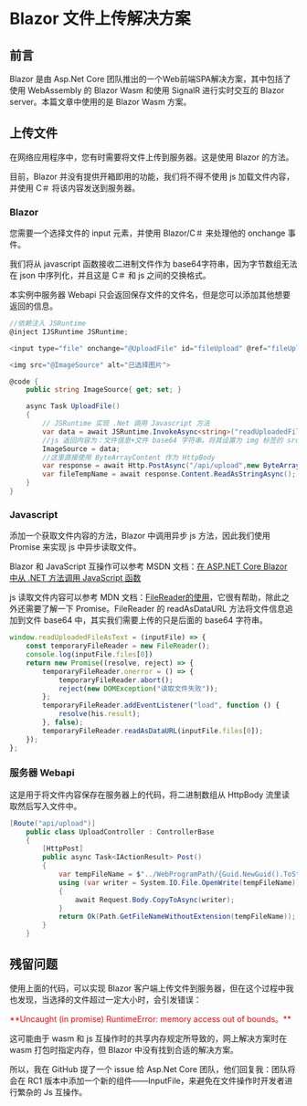 # Blazor 文件上传解决方案

## 前言

Blazor 是由 Asp.Net Core 团队推出的一个Web前端SPA解决方案，其中包括了使用 WebAssembly 的 Blazor Wasm 和使用 SignalR 进行实时交互的 Blazor server。本篇文章中使用的是 Blazor Wasm 方案。

## 上传文件

在网络应用程序中，您有时需要将文件上传到服务器。这是使用 Blazor 的方法。

目前，Blazor 并没有提供开箱即用的功能，我们将不得不使用 js 加载文件内容，并使用 C＃ 将该内容发送到服务器。

### Blazor

您需要一个选择文件的 input 元素，并使用 Blazor/C＃ 来处理他的 onchange 事件。

我们将从 javascript 函数接收二进制文件作为 base64字符串，因为字节数组无法在 json 中序列化，并且这是 C＃ 和 js 之间的交换格式。

本实例中服务器 Webapi 只会返回保存文件的文件名，但是您可以添加其他想要返回的信息。

```C#
//依赖注入 JSRuntime
@inject IJSRuntime JSRuntime;

<input type="file" onchange="@UploadFile" id="fileUpload" @ref="fileUpload" />

<img src="@ImageSource" alt="已选择图片">

@code {
    public string ImageSource{ get; set; }

    async Task UploadFile()
    {
        // JSRuntime 实现 .Net 调用 Javascript 方法
        var data = await JSRuntime.InvokeAsync<string>("readUploadedFileAsText", fileUpload);
        //js 返回内容为：文件信息+文件 base64 字符串。将其设置为 img 标签的 src，可以预览上传的图片，上传时只需要 base64 字符串
        ImageSource = data;
        //这里直接使用 ByteArrayContent 作为 HttpBody
        var response = await Http.PostAsync("/api/upload",new ByteArrayContent(Convert.FromBase64String(data.Split(",")[1])));
        var fileTempName = await response.Content.ReadAsStringAsync();
    }
}
```

### Javascript

添加一个获取文件内容的方法，Blazor 中调用异步 js 方法，因此我们使用 Promise 来实现 js 中异步读取文件。

Blazor 和 JavaScript 互操作可以参考 MSDN 文档：[在 ASP.NET Core Blazor 中从 .NET 方法调用 JavaScript 函数](https://docs.microsoft.com/zh-cn/aspnet/core/blazor/call-javascript-from-dotnet?view=aspnetcore-3.1)

js 读取文件内容可以参考 MDN 文档：[FileReader的使用](https://developer.mozilla.org/en-US/docs/Web/API/FileReader)，它很有帮助，除此之外还需要了解一下 Promise。FileReader 的 readAsDataURL 方法将文件信息追加到文件 base64 中，其实我们需要上传的只是后面的 base64 字符串。

```javascript
window.readUploadedFileAsText = (inputFile) => {
    const temporaryFileReader = new FileReader();
    console.log(inputFile.files[0])
    return new Promise((resolve, reject) => {
        temporaryFileReader.onerror = () => {
            temporaryFileReader.abort();
            reject(new DOMException("读取文件失败"));
        };
        temporaryFileReader.addEventListener("load", function () {
            resolve(his.result);
        }, false);
        temporaryFileReader.readAsDataURL(inputFile.files[0]);
    });
};
```

### 服务器 Webapi

这是用于将文件内容保存在服务器上的代码，将二进制数组从 HttpBody 流里读取然后写入文件中。

```C#
[Route("api/upload")]
    public class UploadController : ControllerBase
    {
        [HttpPost]
        public async Task<IActionResult> Post()
        {
            var tempFileName = $"../WebProgramPath/{Guid.NewGuid().ToString()}";
            using (var writer = System.IO.File.OpenWrite(tempFileName))
            {
                await Request.Body.CopyToAsync(writer);
            }
            return Ok(Path.GetFileNameWithoutExtension(tempFileName));
        }
    }
```

## 残留问题

使用上面的代码，可以实现 Blazor 客户端上传文件到服务器，但在这个过程中我也发现，当选择的文件超过一定大小时，会引发错误：

<font color=red>
**Uncaught (in promise) RuntimeError: memory access out of bounds。**
</font>

这可能由于 wasm 和 js 互操作时的共享内存规定所导致的，网上解决方案时在 wasm 打包时指定内存，但 Blazor 中没有找到合适的解决方案。

所以，我在 GitHub 提了一个 issue 给 Asp.Net Core 团队，他们回复我：团队将会在 RC1 版本中添加一个新的组件——InputFile，来避免在文件操作时开发者进行繁杂的 Js 互操作。

